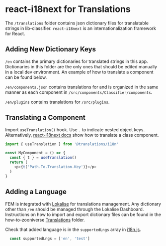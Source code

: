 # react-i18next for Translations

The `/translations` folder contains json dictionary files for translatable strings in lib-classifier. `react-i18next` is an internationalization framework for React.


## Adding New Dictionary Keys

`/en` contains the primary dictionaries for translated strings in this app. Dictionaries in this folder are the only ones that should be edited manually in a local dev environment. An example of how to translate a component can be found below.

`/en/components.json` contains translations for and is organized in the same manner as each component in `/src/components/Classifier/components`. 

`/en/plugins` contains translations for `/src/plugins`.


## Translating a Component

Import `useTranslation()` hook. Use `.` to indicate nested object keys. Alternatively, [react-i18next docs](https://react.i18next.com/latest/withtranslation-hoc) show how to translate a class component.

```js
import { useTranslation } from '@translations/i18n'

const MyComponent = () => {
  const { t } = useTranslation()
  return (
    <p>{t('Path.To.Translation.Key')}</p>
  )
}
```


## Adding a Language

FEM is integrated with [Lokalise](https://app.lokalise.com) for translations management. Any dictionary other than `/en` should be managed through the Lokalise Dashboard. Instructions on how to import and export dictionary files can be found in the how-to-zooniverse [Translations](https://github.com/zooniverse/how-to-zooniverse/tree/master/Translations) folder.

Check that added language is in the `supportedLngs` array in [i18n.js](i18n.js).

```js
  const supportedLngs = ['en', 'test']
```
